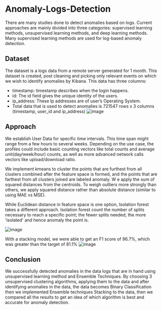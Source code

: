 # Anomaly-Logs-Detection

There are many studies done to detect anomalies based on logs. Current approaches are mainly divided into three categories: supervised learning methods, unsupervised learning methods, and deep learning methods. Many supervised learning methods are used for log-based anomaly detection.

## Dataset
The dataset is a logs data from a remote server generated for 1 month. This dataset is created, post cleaning and picking only relevant events on which we wish to identify anomalies by Kibana.
This data has three columns:
- timestamp: timestamp describes when the login happens.
- id: The id field gives the unique identity of the users.
- ip_address: These Ip addresses are of user’s Operating System.
- Total data that is used to detect anomalies is 721547 rows x 3 columns (timestamp, user_id and ip_address)
![image](https://user-images.githubusercontent.com/72940291/148744601-9552c8ba-c828-4dbc-b46e-50237477aa3d.png)

## Approach
We establish User Data for specific time intervals. This time span might range from a few hours to several weeks. Depending on the use case, the profiles could include basic counting vectors like total counts and average unit(day/week/hour) counts, as well as more advanced network calls vectors like upload/download ratio.

We implement kmeans to cluster the points that are furthest from all clusters combined after the feature space is formed, and the points that are farthest from all clusters joined are labeled anomaly. W e apply the sum of squared distances from the centroids. To weigh outliers more strongly than others, we apply squared distance rather than absolute distance (similar to using MAE vs MSE).

While Euclidean distance in feature space is one option, Isolation forest takes a different approach. Isolation forest count the number of splits necessary to reach a specific point; the fewer splits needed, the more 'isolated' and hence anomaly the point is.

![image](https://user-images.githubusercontent.com/72940291/148746550-8cd7a437-bb35-44f8-8d33-27b61a71331f.png)

With a stacking model, we were able to get an F1 score of 96.7%, which was greater than the target of 81.1%
![image](https://user-images.githubusercontent.com/72940291/148746761-df0e6cda-4bdc-4567-836b-1e5c5f41e4ee.png)

## Conclusion
We successfully detected anomalies in the data logs that are in hand using unsupervised learning method and Ensemble Techniques. By choosing 3 unsupervised clustering algorithms, applying them to the data and after identifying anomalies in the data, the data becomes Binary Classification then we implemented Ensemble techniques Stacking to the data, then we compared all the results to get an idea of which algorithm is best and accurate for anomaly detection. 
